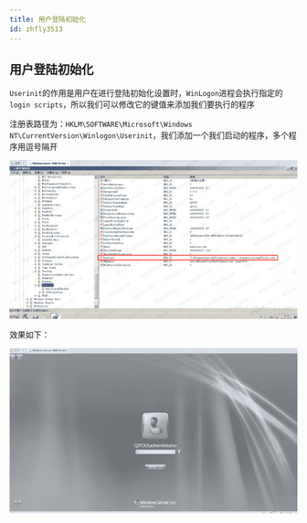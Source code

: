 ```yaml
---
title: 用户登陆初始化
id: zhfly3513
---
```


## 用户登陆初始化

`Userinit`的作用是用户在进行登陆初始化设置时，`WinLogon`进程会执行指定的`login scripts`，所以我们可以修改它的键值来添加我们要执行的程序

注册表路径为：`HKLM\SOFTWARE\Microsoft\Windows NT\CurrentVersion\Winlogon\Userinit`，我们添加一个我们启动的程序，多个程序用逗号隔开

![image](../img/74c6752b4d745fc6f333dca95d271558.png)

效果如下：

![image](../img/f3c68775694baace045a14b0bbe7977d.png)